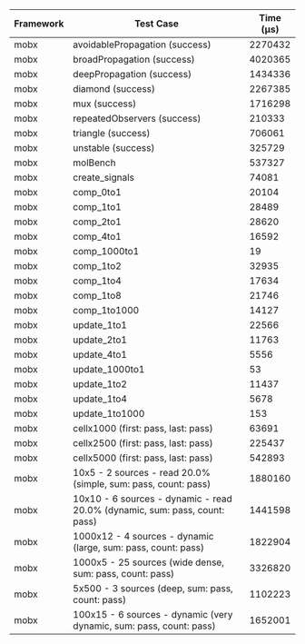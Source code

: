 | Framework | Test Case | Time (μs) |
| --- | --- | --- |
| mobx | avoidablePropagation (success) | 2270432 |
| mobx | broadPropagation (success) | 4020365 |
| mobx | deepPropagation (success) | 1434336 |
| mobx | diamond (success) | 2267385 |
| mobx | mux (success) | 1716298 |
| mobx | repeatedObservers (success) | 210333 |
| mobx | triangle (success) | 706061 |
| mobx | unstable (success) | 325729 |
| mobx | molBench | 537327 |
| mobx | create_signals | 74081 |
| mobx | comp_0to1 | 20104 |
| mobx | comp_1to1 | 28489 |
| mobx | comp_2to1 | 28620 |
| mobx | comp_4to1 | 16592 |
| mobx | comp_1000to1 | 19 |
| mobx | comp_1to2 | 32935 |
| mobx | comp_1to4 | 17634 |
| mobx | comp_1to8 | 21746 |
| mobx | comp_1to1000 | 14127 |
| mobx | update_1to1 | 22566 |
| mobx | update_2to1 | 11763 |
| mobx | update_4to1 | 5556 |
| mobx | update_1000to1 | 53 |
| mobx | update_1to2 | 11437 |
| mobx | update_1to4 | 5678 |
| mobx | update_1to1000 | 153 |
| mobx | cellx1000 (first: pass, last: pass) | 63691 |
| mobx | cellx2500 (first: pass, last: pass) | 225437 |
| mobx | cellx5000 (first: pass, last: pass) | 542893 |
| mobx | 10x5 - 2 sources - read 20.0% (simple, sum: pass, count: pass) | 1880160 |
| mobx | 10x10 - 6 sources - dynamic - read 20.0% (dynamic, sum: pass, count: pass) | 1441598 |
| mobx | 1000x12 - 4 sources - dynamic (large, sum: pass, count: pass) | 1822904 |
| mobx | 1000x5 - 25 sources (wide dense, sum: pass, count: pass) | 3326820 |
| mobx | 5x500 - 3 sources (deep, sum: pass, count: pass) | 1102223 |
| mobx | 100x15 - 6 sources - dynamic (very dynamic, sum: pass, count: pass) | 1652001 |
